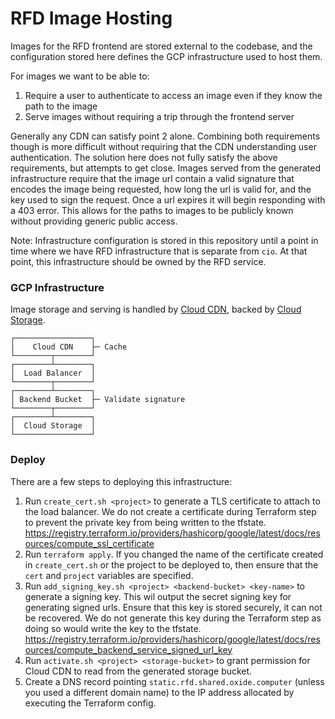 # RFD Image Hosting

Images for the RFD frontend are stored external to the codebase, and the configuration
stored here defines the GCP infrastructure used to host them.

For images we want to be able to:

1. Require a user to authenticate to access an image even if they know the path to the image
2. Serve images without requiring a trip through the frontend server

Generally any CDN can satisfy point 2 alone. Combining both requirements though is more
difficult without requiring that the CDN understanding user authentication. The solution
here does not fully satisfy the above requirements, but attempts to get close. Images served
from the generated infrastructure require that the image url contain a valid signature that
encodes the image being requested, how long the url is valid for, and the key used to sign
the request. Once a url expires it will begin responding with a 403 error. This allows for
the paths to images to be publicly known without providing generic public access.

Note: Infrastructure configuration is stored in this repository until a point in time where
we have RFD infrastructure that is separate from `cio`. At that point, this infrastructure
should be owned by the RFD service.

### GCP Infrastructure

Image storage and serving is handled by
[Cloud CDN](https://cloud.google.com/cdn/docs/using-signed-urls), backed by
[Cloud Storage](https://cloud.google.com/storage).

```
┌─────────────────┐
│    Cloud CDN    ├─ Cache
└────────┬────────┘
┌────────┴────────┐
│  Load Balancer  │
└────────┬────────┘
┌────────┴────────┐
│ Backend Bucket  ├─ Validate signature
└────────┬────────┘
┌────────┴────────┐
│  Cloud Storage  │
└─────────────────┘
```

### Deploy

There are a few steps to deploying this infrastructure:

1. Run `create_cert.sh <project>` to generate a TLS certificate to attach to the load
   balancer. We do not create a certificate during Terraform step to prevent the private key
   from being written to the tfstate.
   https://registry.terraform.io/providers/hashicorp/google/latest/docs/resources/compute_ssl_certificate
2. Run `terraform apply`. If you changed the name of the certificate created in
   `create_cert.sh` or the project to be deployed to, then ensure that the `cert` and
   `project` variables are specified.
3. Run `add_signing_key.sh <project> <backend-bucket> <key-name>` to generate a signing key.
   This wil output the secret signing key for generating signed urls. Ensure that this key
   is stored securely, it can not be recovered. We do not generate this key during the
   Terraform step as doing so would write the key to the tfstate.
   https://registry.terraform.io/providers/hashicorp/google/latest/docs/resources/compute_backend_service_signed_url_key
4. Run `activate.sh <project> <storage-bucket>` to grant permission for Cloud CDN to read
   from the generated storage bucket.
5. Create a DNS record pointing `static.rfd.shared.oxide.computer` (unless you used a
   different domain name) to the IP address allocated by executing the Terraform config.

